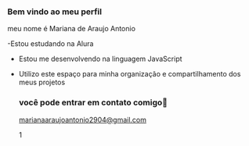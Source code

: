 ### Bem vindo ao meu perfil

meu nome é Mariana de Araujo Antonio

-Estou estudando na Alura
- Estou me desenvolvendo na linguagem JavaScript
- Utilizo este espaço para minha organização e compartilhamento dos meus projetos

  ### você pode entrar em contato comigo📧

  marianaaraujoantonio2904@gmail.com

  1[](https://media.tenor.com/WSRY6fAulMgAAAAi/garfield-monday.gif)
